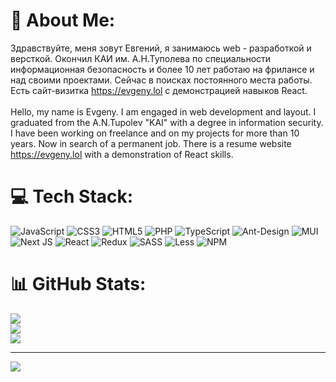 # 💫 About Me:
Здравствуйте, меня зовут Евгений, я занимаюсь web - разработкой и версткой. Окончил КАИ им. А.Н.Туполева по специальности информационная безопасность и более 10 лет работаю на фрилансе и над своими проектами. Сейчас в поисках постоянного места работы. Есть сайт-визитка https://evgeny.lol с демонстрацией навыков React.<br><br>Hello, my name is Evgeny. I am engaged in web development and layout. I graduated from the A.N.Tupolev "KAI" with a degree in information security. I have been working on freelance and on my projects for more than 10 years. Now in search of a permanent job. There is a resume website https://evgeny.lol with a demonstration of React skills.


# 💻 Tech Stack:
![JavaScript](https://img.shields.io/badge/javascript-%23323330.svg?style=for-the-badge&logo=javascript&logoColor=%23F7DF1E) ![CSS3](https://img.shields.io/badge/css3-%231572B6.svg?style=for-the-badge&logo=css3&logoColor=white) ![HTML5](https://img.shields.io/badge/html5-%23E34F26.svg?style=for-the-badge&logo=html5&logoColor=white) ![PHP](https://img.shields.io/badge/php-%23777BB4.svg?style=for-the-badge&logo=php&logoColor=white) ![TypeScript](https://img.shields.io/badge/typescript-%23007ACC.svg?style=for-the-badge&logo=typescript&logoColor=white) ![Ant-Design](https://img.shields.io/badge/-AntDesign-%230170FE?style=for-the-badge&logo=ant-design&logoColor=white) ![MUI](https://img.shields.io/badge/MUI-%230081CB.svg?style=for-the-badge&logo=material-ui&logoColor=white) ![Next JS](https://img.shields.io/badge/Next-black?style=for-the-badge&logo=next.js&logoColor=white) ![React](https://img.shields.io/badge/react-%2320232a.svg?style=for-the-badge&logo=react&logoColor=%2361DAFB) ![Redux](https://img.shields.io/badge/redux-%23593d88.svg?style=for-the-badge&logo=redux&logoColor=white) ![SASS](https://img.shields.io/badge/SASS-hotpink.svg?style=for-the-badge&logo=SASS&logoColor=white) ![Less](https://img.shields.io/badge/less-2B4C80?style=for-the-badge&logo=less&logoColor=white) ![NPM](https://img.shields.io/badge/NPM-%23000000.svg?style=for-the-badge&logo=npm&logoColor=white)
# 📊 GitHub Stats:
![](https://github-readme-stats-kappa-mauve-28.vercel.app/api?username=feverus&theme=tokyonight&hide_border=false&include_all_commits=true&count_private=true)<br/>
![](https://github-readme-streak-stats.herokuapp.com/?user=feverus&theme=tokyonight&hide_border=false)<br/>
![](https://github-readme-stats-kappa-mauve-28.vercel.app/api/top-langs/?username=feverus&theme=tokyonight&hide_border=false&include_all_commits=true&count_private=true&layout=compact)

---
[![](https://visitcount.itsvg.in/api?id=feverus&icon=0&color=12)](https://visitcount.itsvg.in)

<!-- Proudly created with GPRM ( https://gprm.itsvg.in ) -->
